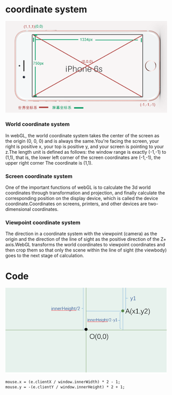 coordinate system
===

![](https://github.com/CherryTomato1225/DAT505-GitHub/blob/master/session2/03-HowToCopyCase/textures/zb.png)

### World coordinate system

In webGL, the world coordinate system takes the center of the screen as the origin (0, 0, 0) and is always the same.You're facing the screen, your right is positive x, your top is positive y, and your screen is pointing to your z.The length unit is defined as follows: the window range is exactly (-1,-1) to (1,1), that is, the lower left corner of the screen coordinates are (-1,-1), the upper right corner
The coordinate is (1,1).

### Screen coordinate system

One of the important functions of webGL is to calculate the 3d world coordinates through transformation and projection, and finally calculate the corresponding position on the display device, which is called the device coordinate.Coordinates on screens, printers, and other devices are two-dimensional coordinates.

### Viewpoint coordinate system

The direction in a coordinate system with the viewpoint (camera) as the origin and the direction of the line of sight as the positive direction of the Z+ axis.WebGL transforms the world coordinates to viewpoint coordinates and then crop them so that only the scene within the line of sight (the viewbody) goes to the next stage of calculation.

Code
===

![](https://github.com/CherryTomato1225/DAT505-GitHub/blob/master/session2/03-HowToCopyCase/textures/zb2.png)

```
mouse.x = (e.clientX / window.innerWidth) * 2 - 1;
mouse.y = -(e.clientY / window.innerHeight) * 2 + 1;

```
